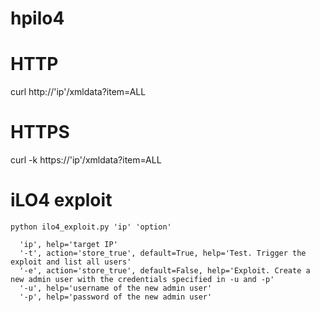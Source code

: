 # hpilo4
# HTTP
curl http://'ip'/xmldata?item=ALL
# HTTPS
curl -k https://'ip'/xmldata?item=ALL

# iLO4 exploit
```
python ilo4_exploit.py 'ip' 'option'
	
  'ip', help='target IP'
  '-t', action='store_true', default=True, help='Test. Trigger the exploit and list all users'
  '-e', action='store_true', default=False, help='Exploit. Create a new admin user with the credentials specified in -u and -p'
  '-u', help='username of the new admin user'
  '-p', help='password of the new admin user'
```

